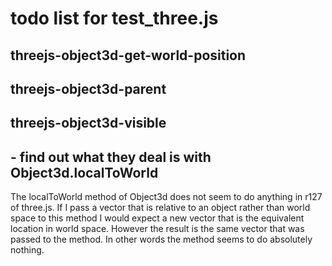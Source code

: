 # todo list for test_three.js

## threejs-object3d-get-world-position

## threejs-object3d-parent

## threejs-object3d-visible


## - find out what they deal is with Object3d.localToWorld
The localToWorld method of Object3d does not seem to do anything in r127 of three.js. If I pass a vector that is relative to an object rather than world space to this method I would expect a new vector that is the equivalent location in world space. However the result is the same vector that was passed to the method. In other words the method seems to do absolutely nothing.